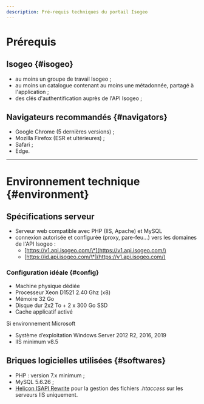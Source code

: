 ```yaml
---
description: Pré-requis techniques du portail Isogeo
---
```

# Prérequis

## Isogeo {#isogeo}

* au moins un groupe de travail Isogeo ;
* au moins un catalogue contenant au moins une métadonnée, partagé à l'application ;
* des clés d'authentification auprès de l'API Isogeo ;

## Navigateurs recommandés {#navigators}

* Google Chrome \(5 dernières versions\) ;
* Mozilla Firefox \(ESR et ultérieures\) ;
* Safari ;
* Edge.

---

# Environnement technique {#environment}

## Spécifications serveur

* Serveur web compatible avec PHP (IIS, Apache) et MySQL
* connexion autorisée et configurée \(proxy, pare-feu...\) vers les domaines de l'API Isogeo :
  * [https://v1.api.isogeo.com/\*](https://v1.api.isogeo.com/)
  * [https://id.api.isogeo.com/\*](https://v1.api.isogeo.com/)
<!-- * accès à l'API nominatim : [https://nominatim.openstreetmap.org/](https://nominatim.openstreetmap.org/) ; -->

### Configuration idéale {#config}

* Machine physique dédiée
* Processeur Xeon D1521 2.40 Ghz (x8)
* Mémoire 32 Go
* Disque dur 2x2 To + 2 x 300 Go SSD
* Cache applicatif activé

Si environnement Microsoft

* Système d’exploitation Windows Server 2012 R2, 2016, 2019
* IIS minimum v8.5

## Briques logicielles utilisées {#softwares}

* PHP : version 7.x minimum ; 
* MySQL 5.6.26 ;
* [Helicon ISAPI Rewrite](http://www.helicontech.com/isapi_rewrite/) pour la gestion des fichiers *.htaccess* sur les serveurs IIS uniquement.